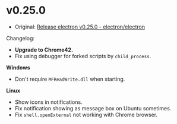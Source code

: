 # v0.25.0

* Original: [Release electron v0.25.0 - electron/electron](https://github.com/electron/electron/releases/tag/v0.25.0)

Changelog:

* **Upgrade to Chrome42.**
* Fix using debugger for forked scripts by `child_process`.

**Windows**

* Don't require `MFReadWrite.dll` when starting.

**Linux**

* Show icons in notifications.
* Fix notification showing as message box on Ubuntu sometimes.
* Fix `shell.openExternal` not working with Chrome browser.
